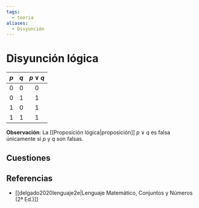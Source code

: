 ```yaml
---
tags:
  - teoria
aliases:
  - Disyunción
---
```

# Disyunción lógica

| $p$ | $q$ | $p \lor q$ |
| :-: | :-: | :--------: |
|  0  |  0  |     0      |
|  0  |  1  |     1      |
|  1  |  0  |     1      |
|  1  |  1  |     1      |

**Observación**: La [[Proposición lógica|proposición]] $p \lor q$ es falsa únicamente si $p$ y $q$ son falsas.

## Cuestiones

## Referencias
- [[delgado2020lenguaje2e|Lenguaje Matemático, Conjuntos y Números (2ª Ed.)]]
